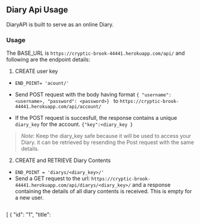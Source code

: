 ## Diary Api Usage

DiaryAPI is built to serve as an online Diary. 

### Usage
The BASE_URL is ``` https://cryptic-brook-44441.herokuapp.com/api/ ``` and following are the endpoint details:

1. CREATE user key
- ```END_POINT= 'acount/' ```
- Send POST request with the body having format
```{ "username": <username>, "password": <password>} ``` to ```https://cryptic-brook-44441.herokuapp.com/api/account/```

- If the POST request is succesfull, the response contains a unique ```diary_key``` for the account.
```{"key":<diary_key }```
>*Note*: Keep the diary_key safe because it will be used to access your Diary. it can be retrieved by resending the Post request with the same details.

2. CREATE  and RETRIEVE  Diary Contents
- ```END_POINT = 'diarys/<diary_key>/' ```
- Send a GET request to the url:
``` https://cryptic-brook-44441.herokuapp.com/api/diarys/<diary_key>/ ```
and a response containing the details of all diary contents is received. This is empty for a new user.

>```
 [
     { "id": "1",
	"title": <title>,
	"content": <content of diary>,
	"created_on":<date created>
	}
	{ "id": "2",
	"title": <title>,
	"content": <content of diary>,
	"created_on":<date created>
	}
	...
	} ```


- Send a POST request with the body content of format ``` { "title":<title of the entry> , "content": <contents of entry>} ```

if the request is sent successfully, a success message is received ```{ "msg":"Diary created" }```

3. UPDATE , DELETE and view details of Diary Content.

- ``` END_POINT = 'api/diarys/<diary_key>/<id>/' ```
- A get request to the END_POINT
``` https://cryptic-brook-44441.herokuapp.com/api/diarys/<diary_key>/<id>/ ```
Retrieves the dairy content of the specific id

- A PUT request with updated content to either of the diary details updates the diary details with the id

``` { "title" : <Updated title> , "content": <Updated content>}  ```

- A DELETE request deletes the content of the diary with the given id.

:sparkles: The Diary API is also browsable so you can check it out on your browser

:+1: Enjoy
